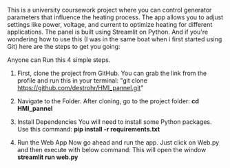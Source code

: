 This is a university coursework project where you can control generator parameters that influence the heating process. The app allows you to adjust settings like power, voltage, and current to optimize heating for different applications. The panel is built using Streamlit on Python.
And if you're wondering how to use this (I was in the same boat when i first started using Git) here are the steps to get you going:

Anyone can Run this 4 simple steps.

1. First, clone the project from GitHub. You can grab the link from the profile and run this in your terminal: 
    "git clone https://github.com/destrohr/HMI_pannel.git"
   
2.  Navigate to the Folder. After cloning, go to the project folder: 
    **cd HMI_pannel**

3. Install Dependencies
   You will need to install some Python packages. Use this command: 
   **pip install -r requirements.txt**
   
4. Run the Web App
   Now go ahead and run the app. Just click on Web.py and then execute with below command:  This will open the window 
   **streamlit run web.py**

